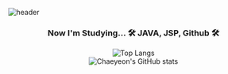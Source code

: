 ![header](https://capsule-render.vercel.app/api?type=waving&&color=0:fceabb,100:f8b500&fontColor=ffffff&height=200&fontAlign=80&fontAlignY=35&text=hectick%20!&desc=This%20is%20me,%20Chaeyeon%20Sung&descAlign=77&descAlignY=50)

<h3 align="center"><b> Now I'm Studying... 🛠 JAVA, JSP, Github 🛠</b></h3>
<div align="center">

![Top Langs](https://github-readme-stats.vercel.app/api/top-langs/?username=hectick&layout=compact&theme=vue)    
![Chaeyeon's GitHub stats](https://github-readme-stats.vercel.app/api?username=hectick&show_icons=true&theme=vue)

</div>


<!--
**hectick/hectick** is a ✨ _special_ ✨ repository because its `README.md` (this file) appears on your GitHub profile.

Here are some ideas to get you started:

- 🔭 I’m currently working on ...
- 🌱 I’m currently learning ...
- 👯 I’m looking to collaborate on ...
- 🤔 I’m looking for help with ...
- 💬 Ask me about ...
- 📫 How to reach me: ...
- 😄 Pronouns: ...
- ⚡ Fun fact: ...
-->
